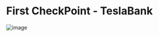 # First CheckPoint - TeslaBank
![image](https://github.com/Victor-Otsuga/CP1/assets/105857027/48799626-af1d-446c-94bd-323ba56b9398)
